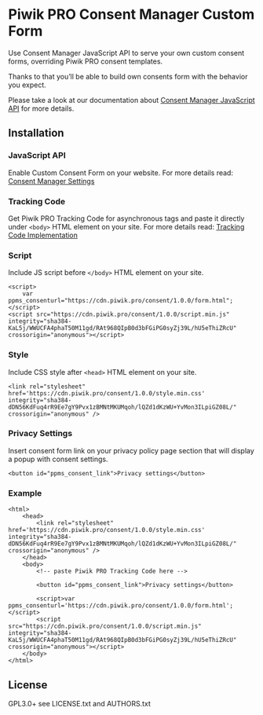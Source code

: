 # Piwik PRO Consent Manager Custom Form

Use Consent Manager JavaScript API to serve your own custom consent forms, overriding Piwik PRO consent templates.
  
Thanks to that you’ll be able to build own consents form with the behavior you expect.
  
Please take a look at our documentation about [Consent Manager JavaScript API](https://developers.piwik.pro/en/latest/consent_manager/api.html) for more details.

## Installation

### JavaScript API
Enable Custom Consent Form on your website. For more details read: [Consent Manager Settings](https://help.piwik.pro/support/consent-manager/setting-consent-manager/)

### Tracking Code
Get Piwik PRO Tracking Code for asynchronous tags and paste it directly under `<body>` HTML element on your site. For more details read: [Tracking Code Implementation](https://help.piwik.pro/support/getting-started/tracking-code-implementation/)

### Script
Include JS script before `</body>` HTML element on your site.

```
<script>
    var ppms_consenturl="https://cdn.piwik.pro/consent/1.0.0/form.html";
</script>
<script src="https://cdn.piwik.pro/consent/1.0.0/script.min.js" integrity="sha384-KaL5j/WWUCFA4phaT50M11gd/RAt968QIpB0d3bFGiPG0syZj39L/hU5eThiZRcU" crossorigin="anonymous"></script>
```

### Style
Include CSS style after `<head>` HTML element on your site.

```
<link rel="stylesheet" href='https://cdn.piwik.pro/consent/1.0.0/style.min.css' integrity="sha384-dDN56KdFuq4rR9Ee7gY9Pvx1zBMNtMKUMqoh/lQZd1dKzWU+YvMon3ILpiGZ08L/" crossorigin="anonymous" />
```

### Privacy Settings
Insert consent form link on your privacy policy page section that will display a popup with consent settings.

```
<button id="ppms_consent_link">Privacy settings</button>
```

### Example

```
<html>
    <head>
        <link rel="stylesheet" href='https://cdn.piwik.pro/consent/1.0.0/style.min.css' integrity="sha384-dDN56KdFuq4rR9Ee7gY9Pvx1zBMNtMKUMqoh/lQZd1dKzWU+YvMon3ILpiGZ08L/" crossorigin="anonymous" />
    </head>
    <body>
        <!-- paste Piwik PRO Tracking Code here -->
        
        <button id="ppms_consent_link">Privacy settings</button>
        
        <script>var ppms_consenturl='https://cdn.piwik.pro/consent/1.0.0/form.html';</script>
        <script src="https://cdn.piwik.pro/consent/1.0.0/script.min.js" integrity="sha384-KaL5j/WWUCFA4phaT50M11gd/RAt968QIpB0d3bFGiPG0syZj39L/hU5eThiZRcU" crossorigin="anonymous"></script>
    </body>
</html>
```

## License

GPL3.0+ see LICENSE.txt and AUTHORS.txt